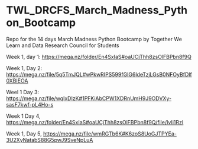 # TWL_DRCFS_March_Madness_Python_Bootcamp
Repo for the 14 days March Madness Python Bootcamp by Together We Learn and Data Research Council for Students

Week 1, day 1: https://mega.nz/folder/En4SxIaS#oaUCjThh8zsOlFBPbn8f9Q

Week 1, Day 2: https://mega.nz/file/5q5TmJQL#wPkwRIPS599fGIG6ldeTzjLGsB0NFOyBfDlf0XBIEOA

Weel 1 Day 3: https://mega.nz/file/wqIxDIzK#1PFKiAbCPW1XDRnUmH9J9ODVXy-sasF7kwf-pL4Ho-s

Week 1 Day 4, https://mega.nz/folder/En4SxIaS#oaUCjThh8zsOlFBPbn8f9Q/file/IvIi1RzI

Week 1, Day 5, https://mega.nz/file/wmRGTb6K#K6zoS8UoGJTPYEa-3U2XyNatabS88G5pwJ9SveNpLuA